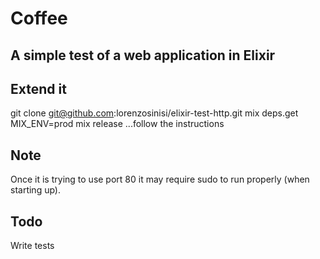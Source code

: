 # Coffee

## A simple test of a web application in Elixir

## Extend it

  git clone git@github.com:lorenzosinisi/elixir-test-http.git
  mix deps.get
  MIX_ENV=prod mix release
  ...follow the instructions

## Note

Once it is trying to use port 80 it may require sudo to run properly (when starting up). 


## Todo

Write tests




